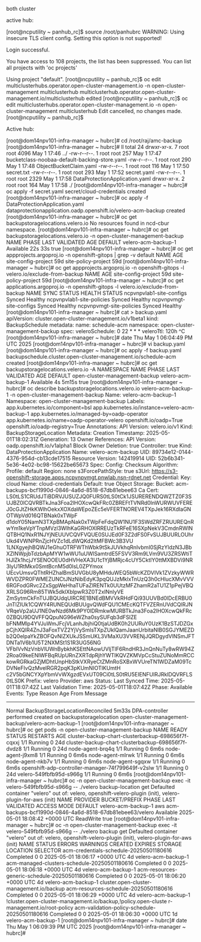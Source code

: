 
both cluster

active hub:

[root@ncputility ~ panhub_rc]$ source /root/panhubrc
WARNING: Using insecure TLS client config. Setting this option is not supported!

Login successful.

You have access to 108 projects, the list has been suppressed. You can list all projects with 'oc projects'

Using project "default".
[root@ncputility ~ panhub_rc]$ oc edit multiclusterhubs.operator.open-cluster-management.io -n open-cluster-management multiclusterhub
multiclusterhub.operator.open-cluster-management.io/multiclusterhub edited
[root@ncputility ~ panhub_rc]$ oc edit multiclusterhubs.operator.open-cluster-management.io -n open-cluster-management multiclusterhub
Edit cancelled, no changes made.
[root@ncputility ~ panhub_rc]$


Active hub: 


[root@dom14npv101-infra-manager ~ hubrc]# cd /root/raj/amc-backup
[root@dom14npv101-infra-manager ~ hubrc]# ll
total 24
drwxr-xr-x. 7 root root 4096 May  1 17:46 ../
-rw-r--r--. 1 root root  257 May  1 17:47 bucketclass-noobaa-default-backing-store.yaml
-rw-r--r--. 1 root root  290 May  1 17:48 ObjectBucketClaim.yaml
-rw-r--r--. 1 root root  116 May  1 17:50 secret.txt
-rw-r--r--. 1 root root  293 May  1 17:52 secret.yaml
-rw-r--r--. 1 root root 2329 May  1 17:58 DataProtectionApplication.yaml
drwxr-xr-x. 2 root root  164 May  1 17:58 ./
[root@dom14npv101-infra-manager ~ hubrc]# oc apply -f secret.yaml
secret/cloud-credentials created
[root@dom14npv101-infra-manager ~ hubrc]# oc apply -f DataProtectionApplication.yaml
dataprotectionapplication.oadp.openshift.io/velero-acm-backup created
[root@dom14npv101-infra-manager ~ hubrc]# oc get backupstoragelocations.velero.io
No resources found in ncd-cbur namespace.
[root@dom14npv101-infra-manager ~ hubrc]# oc get backupstoragelocations.velero.io -n open-cluster-management-backup
NAME                  PHASE       LAST VALIDATED   AGE   DEFAULT
velero-acm-backup-1   Available   22s              33s   true
[root@dom14npv101-infra-manager ~ hubrc]# oc get appprojects.argoproj.io -n openshift-gitops | grep -v default
NAME                  AGE
site-config-project   59d
site-policy-project   59d
[root@dom14npv101-infra-manager ~ hubrc]# oc get appprojects.argoproj.io -n openshift-gitops -l velero.io/exclude-from-backup
NAME                  AGE
site-config-project   59d
site-policy-project   59d
[root@dom14npv101-infra-manager ~ hubrc]# oc get applications.argoproj.io -n openshift-gitops -l velero.io/exclude-from-backup
NAME                        SYNC STATUS   HEALTH STATUS
ncpvnpvlab1-site-configs    Synced        Healthy
ncpvnpvlab1-site-policies   Synced        Healthy
ncpvnpvmgt-site-configs     Synced        Healthy
ncpvnpvmgt-site-policies    Synced        Healthy
[root@dom14npv101-infra-manager ~ hubrc]# cat > backup.yaml
apiVersion: cluster.open-cluster-management.io/v1beta1
kind: BackupSchedule
metadata:
  name: schedule-acm
  namespace: open-cluster-management-backup
spec:
  veleroSchedule: 0 22 * * *
  veleroTtl: 120h
^C
[root@dom14npv101-infra-manager ~ hubrc]# date
Thu May  1 06:04:49 PM UTC 2025
[root@dom14npv101-infra-manager ~ hubrc]# vi backup.yaml
[root@dom14npv101-infra-manager ~ hubrc]# oc apply  -f  backup.yaml
backupschedule.cluster.open-cluster-management.io/schedule-acm created
[root@dom14npv101-infra-manager ~ hubrc]# oc get backupstoragelocations.velero.io -A
NAMESPACE                        NAME                  PHASE       LAST VALIDATED   AGE     DEFAULT
open-cluster-management-backup   velero-acm-backup-1   Available   4s               5m15s   true
[root@dom14npv101-infra-manager ~ hubrc]# oc describe backupstoragelocations.velero.io velero-acm-backup-1 -n open-cluster-management-backup
Name:         velero-acm-backup-1
Namespace:    open-cluster-management-backup
Labels:       app.kubernetes.io/component=bsl
              app.kubernetes.io/instance=velero-acm-backup-1
              app.kubernetes.io/managed-by=oadp-operator
              app.kubernetes.io/name=oadp-operator-velero
              openshift.io/oadp=True
              openshift.io/oadp-registry=True
Annotations:  <none>
API Version:  velero.io/v1
Kind:         BackupStorageLocation
Metadata:
  Creation Timestamp:  2025-05-01T18:02:31Z
  Generation:          13
  Owner References:
    API Version:           oadp.openshift.io/v1alpha1
    Block Owner Deletion:  true
    Controller:            true
    Kind:                  DataProtectionApplication
    Name:                  velero-acm-backup
    UID:                   89734e12-0144-4376-954d-cb13cde17515
  Resource Version:        142419914
  UID:                     52b6b341-5e36-4e02-bc98-15622be65673
Spec:
  Config:
    Checksum Algorithm:
    Profile:             default
    Region:              none
    s3ForcePathStyle:    true
    s3Url:               https://s3-openshift-storage.apps.ncpvnpvmgt.pnwlab.nsn-rdnet.net
  Credential:
    Key:    cloud
    Name:   cloud-credentials
  Default:  true
  Object Storage:
    Bucket:   acm-backups-bcf1990d-0846-4a6d-8518-67db81ebee63
    Ca Cert:  LS0tLS1CRUdJTiBDRVJUSUZJQ0FURS0tLS0tCk1JSURERENDQWZTZ0F3SUJBZ0lCQVRBTkJna3Foa2lHOXcwQkFRc0ZBREFtTVNRd0lnWURWUVFEREJ0cGJtZHkKWlhOekxXOXdaWEpoZEc5eVFERTNOREV4TXpJek16RXdIaGNOTWpVd016QTBNak0xTWpF        d1doY05NamN3TXpBMApNak0xTWpFeFdqQW1NU1F3SWdZRFZRUUREQnRwYm1keVpYTnpMVzl3WlhKaGRHOXlRREUzTkRFeE16SXpNekV3CmdnRWlNQTBHQ1NxR1NJYjNEUUVCQVFVQUE0SUJEd0F3Z2dFS0FvSUJBUURLOUhrUkd4VWNPRnZjcHVZc1dLdWQKd2ltMFBWc3B3VU        1LNXgyejhBQWJ1eGhuOTRFWThWbk9tSkJUVkhqRnIvbmI0SjRzYldzN3JBbXZINWpjbTdzbApMYW1wWU1uUWlSamtrdE5FSVV3Rm9LVm9VU3ZRSWtiTHJlZk1hcjJYSENOOEU0dHVHeXA3U1c1YjBMRjc4cUY5CktIY0ttMXBDVi9NR3lyU1RtMkx0SmtBcnM5d0lsL0ZPYmox        UEcvUmsvQThtRHZhalBmSUVGbU8yMHduWEQ5bWcKZDVIVk1ZVzkyWWRWVDZPR0FWMEZUNCtJNzNibEdyK3pqQUJzMklxTnUzQ3h0cHlucXMvVVV6RGFodGRvc2ZxSgpWeHhaTUFaZlRENTk0UUtzMFZhamR2aTU1Z1pPejVBQXRLSG96Rm85TWk5dklXblpwR3Z0T2xINnIyVE        ZmSytmCkFnTUJBQUdqUlRCRE1BNEdBMVVkRHdFQi93UUVBd0lDcERBU0JnTlZIUk1CQWY4RUNEQUdBUUgvQWdFQU1CMEcKQTFVZERnUVdCQlRJNVRqeVp2aUJ1NE0wNzd6Mk9PY0lDRmkwMURBTkJna3Foa2lHOXcwQkFRc0ZBQU9DQVFFQQpuNG96eWZha0sySUFqb3dFSlZE        bFNMMlp4YVJuWmJFcjVLanhJbjhiQ0tjaUdBK0h2UURuY0UzK1BzSTJDZGxpCjhXQlR4ZnJ3aFoxTVZ2YjVySmlsTXpZUklQamJaanUrbitaNlB0SGJYMEZDb2Q0elpaYkZBOFQvNlZXUkJSSmUKL3VMaXU3VVRENjJQRDgydVlNSmJFTDNTa1V6b1U5T2NXMSt1S1R3UG56NG        VFblVvNzVnbVlUWnBybkhKSEttNAowUVljTlF6RndHR3JnQnNuTy8wRW94Z2Roa09keENlWFBqRUpURnZXRTdpRjhYWTlKQVZKMVpCcStuZUNoMmRCCkowRGRkaGZjMDhtUnpHbStkVXRyeCtZMnRoSXBxWVUreTN1WDZaM09TcDVNeFIvQzMvelRGR2pqK3pKUmNIOTIKUmtH        c2V5bGNCYXpYbmVvWXgzdEVxUT09Ci0tLS0tRU5EIENFUlRJRklDQVRFLS0tLS0K
    Prefix:   velero
  Provider:   aws
Status:
  Last Synced Time:      2025-05-01T18:07:42Z
  Last Validation Time:  2025-05-01T18:07:42Z
  Phase:                 Available
Events:
  Type    Reason                           Age    From            Message
  ----    ------                           ----   ----            -------
  Normal  BackupStorageLocationReconciled  5m33s  DPA-controller  performed created on backupstoragelocation open-cluster-management-backup/velero-acm-backup-1
[root@dom14npv101-infra-manager ~ hubrc]# oc get pods -n  open-cluster-management-backup
NAME                                                 READY   STATUS    RESTARTS   AGE
cluster-backup-chart-clusterbackup-698656f7f-cqxxj   1/1     Running   0          24d
cluster-backup-chart-clusterbackup-698656f7f-dvdz8   1/1     Running   0          24d
node-agent-brq4q                                     1/1     Running   0          6m6s
node-agent-j9xm8                                     1/1     Running   0          6m6s
node-agent-mlrwk                                     1/1     Running   0          6m6s
node-agent-nkb7v                                     1/1     Running   0          6m6s
node-agent-sgqxw                                     1/1     Running   0          6m6s
openshift-adp-controller-manager-74f799649f-v2slw    1/1     Running   0          24d
velero-549fbfb95d-s966g                              1/1     Running   0          6m6s
[root@dom14npv101-infra-manager ~ hubrc]# oc -n open-cluster-management-backup exec -it velero-549fbfb95d-s966g -- ./velero backup-location get
Defaulted container "velero" out of: velero, openshift-velero-plugin (init), velero-plugin-for-aws (init)
NAME                  PROVIDER   BUCKET/PREFIX                                             PHASE       LAST VALIDATED                  ACCESS MODE   DEFAULT
velero-acm-backup-1   aws        acm-backups-bcf1990d-0846-4a6d-8518-67db81ebee63/velero   Available   2025-05-01 18:08:42 +0000 UTC   ReadWrite     true
[root@dom14npv101-infra-manager ~ hubrc]# oc -n open-cluster-management-backup exec -it velero-549fbfb95d-s966g -- ./velero backup get
Defaulted container "velero" out of: velero, openshift-velero-plugin (init), velero-plugin-for-aws (init)
NAME                                            STATUS      ERRORS   WARNINGS   CREATED                         EXPIRES   STORAGE LOCATION      SELECTOR
acm-credentials-schedule-20250501180616         Completed   0        0          2025-05-01 18:06:17 +0000 UTC   4d        velero-acm-backup-1   <none>
acm-managed-clusters-schedule-20250501180616    Completed   0        0          2025-05-01 18:06:18 +0000 UTC   4d        velero-acm-backup-1   <none>
acm-resources-generic-schedule-20250501180616   Completed   0        0          2025-05-01 18:06:20 +0000 UTC   4d        velero-acm-backup-1   cluster.open-cluster-management.io/backup
acm-resources-schedule-20250501180616           Completed   0        0          2025-05-01 18:06:29 +0000 UTC   4d        velero-acm-backup-1   !cluster.open-cluster-management.io/backup,!policy.open-cluste        r-management.io/root-policy
acm-validation-policy-schedule-20250501180616   Completed   0        0          2025-05-01 18:06:30 +0000 UTC   1d        velero-acm-backup-1   <none>
[root@dom14npv101-infra-manager ~ hubrc]# date
Thu May  1 06:09:39 PM UTC 2025
[root@dom14npv101-infra-manager ~ hubrc]# 